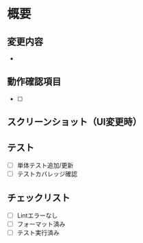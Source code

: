 # 概要
<!-- 変更の目的や関連するIssue番号を記載してください -->

## 変更内容
<!-- 変更内容を箇条書きで記載してください -->
- 

## 動作確認項目
<!-- 動作確認した項目を記載してください -->
- [ ] 

## スクリーンショット（UI変更時）
<!-- UI変更を行った場合、変更前後のスクリーンショットを添付してください -->

## テスト
<!-- 追加・更新したテストについて記載してください -->
- [ ] 単体テスト追加/更新
- [ ] テストカバレッジ確認

## チェックリスト
- [ ] Lintエラーなし
- [ ] フォーマット済み
- [ ] テスト実行済み 